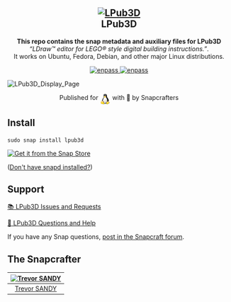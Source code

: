 <h2 align="center">
  <a href="https://trevorsandy.github.io/lpub3d/">
    <img src="https://trevorsandy.github.io/lpub3d/assets/icon/256x256/apps/lpub3d.png" alt="LPub3D">
  </a>
  <br />
  LPub3D
</h2>

<p align="center">
  <b>This repo contains the snap metadata and auxiliary files for LPub3D</b><br>
  <i>“LDraw™ editor for LEGO® style digital building instructions.”</i>.<br>
  It works on Ubuntu, Fedora, Debian, and other major Linux distributions.
</p>

<p align="center">
<a href="https://snapcraft.io/lpub3d">
  <img alt="enpass" src="https://snapcraft.io/lpub3d/badge.svg" />
</a>
<a href="https://snapcraft.io/lpub3d">
  <img alt="enpass" src="https://snapcraft.io/lpub3d/trending.svg?name=0" />
</a>
</p>

![LPub3D_Display_Page][lpub3d-display]

<p align="center">Published for <img src="https://raw.githubusercontent.com/anythingcodes/slack-emoji-for-techies/gh-pages/emoji/tux.png" align="top" width="24" /> with 💝 by Snapcrafters</p>

## Install

    sudo snap install lpub3d

[![Get it from the Snap Store](https://snapcraft.io/static/images/badges/en/snap-store-black.svg)](https://snapcraft.io/lpub3d)

([Don't have snapd installed?](https://snapcraft.io/docs/core/install))

## Support

[📚 LPub3D Issues and Requests](https://github.com/trevorsandy/lpub3d/issues/new/choose)

[🛟 LPub3D Questions and Help](https://github.com/trevorsandy/lpub3d/discussions)

If you have any Snap questions, [post in the Snapcraft forum](https://forum.snapcraft.io).

## The Snapcrafter

| [![Trevor SANDY](https://trevorsandy.github.io/lpub3d/assets/icon/64x64/apps/lpub3d.png)](https://github.com/trevorsandy/) |
| :---: |
| [Trevor SANDY](https://github.com/trevorsandy/) |

[lpub3d-display]:      https://raw.githubusercontent.com/trevorsandy/lpub3d/master/.github/images/lpub3d_display_page_1609x_849x.png
